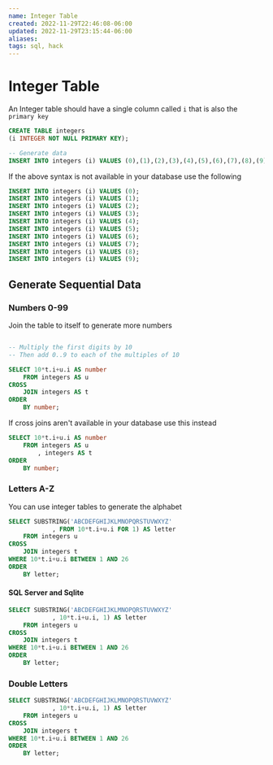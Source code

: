 ```yaml
---
name: Integer Table
created: 2022-11-29T22:46:08-06:00
updated: 2022-11-29T23:15:44-06:00
aliases: 
tags: sql, hack
---
```

# Integer Table

An Integer table should have a single column called `i` that is also the  `primary key`

```sql
CREATE TABLE integers
(i INTEGER NOT NULL PRIMARY KEY);

-- Generate data
INSERT INTO integers (i) VALUES (0),(1),(2),(3),(4),(5),(6),(7),(8),(9);
```

If the above syntax is not available in your database use the following
```sql
INSERT INTO integers (i) VALUES (0);
INSERT INTO integers (i) VALUES (1);
INSERT INTO integers (i) VALUES (2);
INSERT INTO integers (i) VALUES (3);
INSERT INTO integers (i) VALUES (4);
INSERT INTO integers (i) VALUES (5);
INSERT INTO integers (i) VALUES (6);
INSERT INTO integers (i) VALUES (7);
INSERT INTO integers (i) VALUES (8);
INSERT INTO integers (i) VALUES (9);
```

## Generate Sequential Data

### Numbers 0-99

Join the table to itself to generate more numbers
```sql

-- Multiply the first digits by 10
-- Then add 0..9 to each of the multiples of 10

SELECT 10*t.i+u.i AS number
	FROM integers AS u
CROSS
	JOIN integers AS t
ORDER
	BY number;
```

If cross joins aren't available in your database use this instead
```sql
SELECT 10*t.i+u.i AS number
	FROM integers AS u
		, integers AS t
ORDER
	BY number;
```

### Letters A-Z

You can use integer tables to generate the alphabet
```sql
SELECT SUBSTRING('ABCDEFGHIJKLMNOPQRSTUVWXYZ'
			, FROM 10*t.i+u.i FOR 1) AS letter
	FROM integers u
CROSS
	JOIN integers t
WHERE 10*t.i+u.i BETWEEN 1 AND 26
ORDER
	BY letter;
```

#### SQL Server and Sqlite
```sql
SELECT SUBSTRING('ABCDEFGHIJKLMNOPQRSTUVWXYZ'
			, 10*t.i+u.i, 1) AS letter
	FROM integers u
CROSS
	JOIN integers t
WHERE 10*t.i+u.i BETWEEN 1 AND 26
ORDER
	BY letter;
```

### Double Letters

```sql
SELECT SUBSTRING('ABCDEFGHIJKLMNOPQRSTUVWXYZ'
			, 10*t.i+u.i, 1) AS letter
	FROM integers u
CROSS
	JOIN integers t
WHERE 10*t.i+u.i BETWEEN 1 AND 26
ORDER
	BY letter;
```